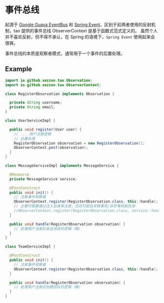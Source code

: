 # 事件总线

起源于 [Google Guava EventBus](https://github.com/google/guava/wiki/EventBusExplained) 和 [Spring Event](https://docs.spring.io/spring-framework/docs/current/javadoc-api/org/springframework/context/event/EventListener.html)，区别于前两者使用的反射机制，tao 提供的事件总线 ObserverContext 是基于函数式范式定义的。 
虽然个人并不喜欢反射，但不得不承认，在 Spring 的语境下，`Spring Event` 使用起来会很爽。

事件总线的本质是观察者模式，通常用于一个事件的后置处理。

## Example

```java
import io.github.xezzon.tao.Observation;
import io.github.xezzon.tao.ObserverContext;

class RegisterObservation implements Observation {

  private String username;
  private String email;
}

class UserServiceImpl {

  public void register(User user) {
    // ... 用户注册逻辑
    // 后置处理
    RegisterObservation observation = new RegisterObservation();
    ObserverContext.post(observation);
  }
}

class MessageServiceImpl implements MessageService {

  @Resource
  private MessageService service;

  @PostConstruct
  public void init() {
    // 注册事件观察者
    ObserverContext.register(RegisterObservation.class, this::handle);
    // 必要时需要通过注入自身来注册，否则可能会导致事务/异步等机制失效
    //ObserverContext.register(RegisterObservation.class, service::handle);
  }

  public void handle(RegisterObservation observation) {
    // 处理用户注册后发送消息的逻辑（略）
  }
}

class TeamServiceImpl {

  @PostConstruct
  public void init() {
    // 注册事件观察者
    ObserverContext.register(RegisterObservation.class, this::handle);
  }

  public void handle(RegisterObservation observation) {
    // 处理用户注册后创建团队的逻辑（略）
  }
}
```
